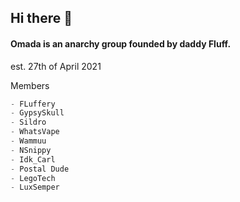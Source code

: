 ## Hi there 👋

#### Omada is an anarchy group founded by daddy Fluff.

est. 27th of April 2021

Members
```d
- FLuffery
- GypsySkull
- Sildro
- WhatsVape
- Wammuu
- NSnippy
- Idk_Carl
- Postal Dude
- LegoTech
- LuxSemper
```

<!--
OmadaDevel is for the developers of Omada to post their things to

current projects

omada site and the omada client
-->
